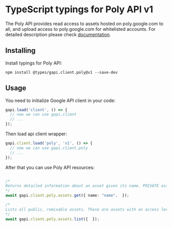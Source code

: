 # TypeScript typings for Poly API v1

The Poly API provides read access to assets hosted on poly.google.com to all, and upload access to poly.google.com for whitelisted accounts. 
For detailed description please check [documentation](https://developers.google.com/poly/).

## Installing

Install typings for Poly API:

```
npm install @types/gapi.client.poly@v1 --save-dev
```

## Usage

You need to initialize Google API client in your code:

```typescript
gapi.load('client', () => {
  // now we can use gapi.client
  // ...
});
```

Then load api client wrapper:

```typescript
gapi.client.load('poly', 'v1', () => {
  // now we can use gapi.client.poly
  // ...
});
```



After that you can use Poly API resources:

```typescript

/*
Returns detailed information about an asset given its name. PRIVATE assets are returned only if the currently authenticated user (via OAuth token) is the author of the asset.
*/
await gapi.client.poly.assets.get({ name: "name",  });

/*
Lists all public, remixable assets. These are assets with an access level of PUBLIC and published under the CC-By license.
*/
await gapi.client.poly.assets.list({  });
```
